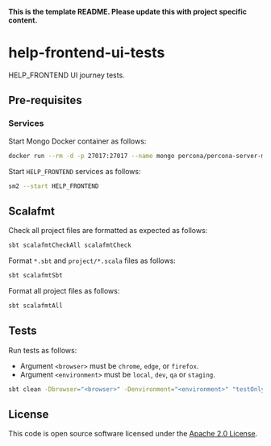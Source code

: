 **This is the template README. Please update this with project specific content.**

# help-frontend-ui-tests

HELP_FRONTEND UI journey tests.

## Pre-requisites

### Services

Start Mongo Docker container as follows:

```bash
docker run --rm -d -p 27017:27017 --name mongo percona/percona-server-mongodb:5.0
```

Start `HELP_FRONTEND` services as follows:

```bash
sm2 --start HELP_FRONTEND
```

## Scalafmt

Check all project files are formatted as expected as follows:

```bash
sbt scalafmtCheckAll scalafmtCheck
```

Format `*.sbt` and `project/*.scala` files as follows:

```bash
sbt scalafmtSbt
```

Format all project files as follows:

```bash
sbt scalafmtAll
```

## Tests

Run tests as follows:

* Argument `<browser>` must be `chrome`, `edge`, or `firefox`.
* Argument `<environment>` must be `local`, `dev`, `qa` or `staging`.

```bash
sbt clean -Dbrowser="<browser>" -Denvironment="<environment>" "testOnly uk.gov.hmrc.ui.specs.*" testReport
```

## License

This code is open source software licensed under the [Apache 2.0 License]("http://www.apache.org/licenses/LICENSE-2.0.html").
